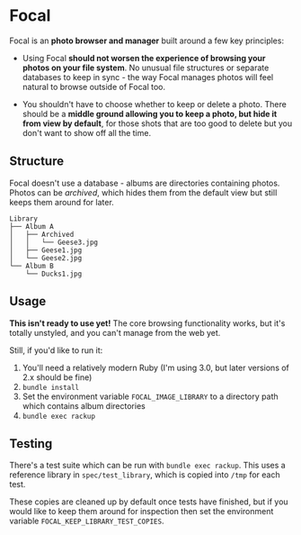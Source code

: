 # Focal

Focal is an **photo browser and manager** built around a few key principles:

- Using Focal **should not worsen the experience of browsing your photos on your
  file system**. No unusual file structures or separate databases to keep in
  sync - the way Focal manages photos will feel natural to browse outside of
  Focal too.

- You shouldn't have to choose whether to keep or delete a photo. There should
  be a **middle ground allowing you to keep a photo, but hide it from view by
  default**, for those shots that are too good to delete but you don't want to
  show off all the time.

## Structure

Focal doesn't use a database - albums are directories containing photos. Photos
can be _archived_, which hides them from the default view but still keeps them
around for later.

```
Library
├── Album A
│   ├── Archived
│   │   └── Geese3.jpg
│   ├── Geese1.jpg
│   └── Geese2.jpg
└── Album B
    └── Ducks1.jpg
```

## Usage

**This isn't ready to use yet!** The core browsing functionality works, but it's
totally unstyled, and you can't manage from the web yet.

Still, if you'd like to run it:

1. You'll need a relatively modern Ruby (I'm using 3.0, but later versions of
   2.x should be fine)
2. `bundle install`
3. Set the environment variable `FOCAL_IMAGE_LIBRARY` to a directory path which
   contains album directories
4. `bundle exec rackup`

## Testing

There's a test suite which can be run with `bundle exec rackup`. This uses a 
reference library in `spec/test_library`, which is copied into `/tmp` for each
test.

These copies are cleaned up by default once tests have finished, but if you
would like to keep them around for inspection then set the environment variable
`FOCAL_KEEP_LIBRARY_TEST_COPIES`.

